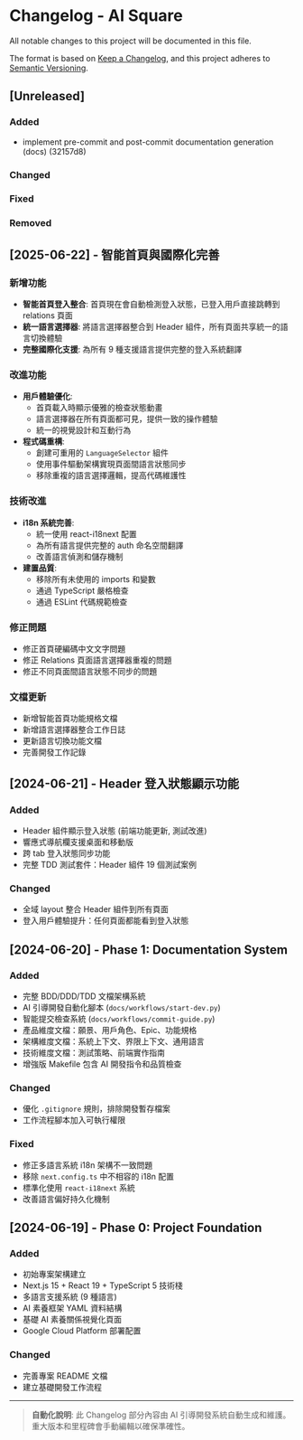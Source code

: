 # Changelog - AI Square

All notable changes to this project will be documented in this file.

The format is based on [Keep a Changelog](https://keepachangelog.com/en/1.0.0/),
and this project adheres to [Semantic Versioning](https://semver.org/spec/v2.0.0.html).

## [Unreleased]

### Added
- implement pre-commit and post-commit documentation generation (docs) (32157d8)

### Changed

### Fixed

### Removed

## [2025-06-22] - 智能首頁與國際化完善

### 新增功能
- **智能首頁登入整合**: 首頁現在會自動檢測登入狀態，已登入用戶直接跳轉到 relations 頁面
- **統一語言選擇器**: 將語言選擇器整合到 Header 組件，所有頁面共享統一的語言切換體驗
- **完整國際化支援**: 為所有 9 種支援語言提供完整的登入系統翻譯

### 改進功能
- **用戶體驗優化**: 
  - 首頁載入時顯示優雅的檢查狀態動畫
  - 語言選擇器在所有頁面都可見，提供一致的操作體驗
  - 統一的視覺設計和互動行為
- **程式碼重構**:
  - 創建可重用的 `LanguageSelector` 組件
  - 使用事件驅動架構實現頁面間語言狀態同步
  - 移除重複的語言選擇邏輯，提高代碼維護性

### 技術改進
- **i18n 系統完善**: 
  - 統一使用 react-i18next 配置
  - 為所有語言提供完整的 auth 命名空間翻譯
  - 改善語言偵測和儲存機制
- **建置品質**: 
  - 移除所有未使用的 imports 和變數
  - 通過 TypeScript 嚴格檢查
  - 通過 ESLint 代碼規範檢查

### 修正問題
- 修正首頁硬編碼中文文字問題
- 修正 Relations 頁面語言選擇器重複的問題
- 修正不同頁面間語言狀態不同步的問題

### 文檔更新
- 新增智能首頁功能規格文檔
- 新增語言選擇器整合工作日誌
- 更新語言切換功能文檔
- 完善開發工作記錄

## [2024-06-21] - Header 登入狀態顯示功能

### Added
- Header 組件顯示登入狀態 (前端功能更新, 測試改進)
- 響應式導航欄支援桌面和移動版
- 跨 tab 登入狀態同步功能
- 完整 TDD 測試套件：Header 組件 19 個測試案例

### Changed
- 全域 layout 整合 Header 組件到所有頁面
- 登入用戶體驗提升：任何頁面都能看到登入狀態

## [2024-06-20] - Phase 1: Documentation System

### Added
- 完整 BDD/DDD/TDD 文檔架構系統
- AI 引導開發自動化腳本 (`docs/workflows/start-dev.py`)
- 智能提交檢查系統 (`docs/workflows/commit-guide.py`)
- 產品維度文檔：願景、用戶角色、Epic、功能規格
- 架構維度文檔：系統上下文、界限上下文、通用語言
- 技術維度文檔：測試策略、前端實作指南
- 增強版 Makefile 包含 AI 開發指令和品質檢查

### Changed
- 優化 `.gitignore` 規則，排除開發暫存檔案
- 工作流程腳本加入可執行權限

### Fixed
- 修正多語言系統 i18n 架構不一致問題
- 移除 `next.config.ts` 中不相容的 i18n 配置
- 標準化使用 `react-i18next` 系統
- 改善語言偏好持久化機制

## [2024-06-19] - Phase 0: Project Foundation

### Added
- 初始專案架構建立
- Next.js 15 + React 19 + TypeScript 5 技術棧
- 多語言支援系統 (9 種語言)
- AI 素養框架 YAML 資料結構
- 基礎 AI 素養關係視覺化頁面
- Google Cloud Platform 部署配置

### Changed
- 完善專案 README 文檔
- 建立基礎開發工作流程

---

> **自動化說明**: 此 Changelog 部分內容由 AI 引導開發系統自動生成和維護。重大版本和里程碑會手動編輯以確保準確性。